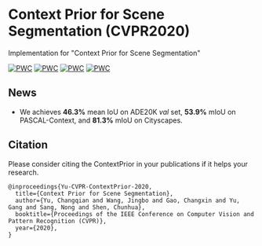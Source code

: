 # Context Prior for Scene Segmentation (CVPR2020)
Implementation for "Context Prior for Scene Segmentation"

[![PWC](https://img.shields.io/endpoint.svg?url=https://paperswithcode.com/badge/context-prior-for-scene-segmentation/semantic-segmentation-on-ade20k)](https://paperswithcode.com/sota/semantic-segmentation-on-ade20k?p=context-prior-for-scene-segmentation)
[![PWC](https://img.shields.io/endpoint.svg?url=https://paperswithcode.com/badge/context-prior-for-scene-segmentation/scene-understanding-on-ade20k-val)](https://paperswithcode.com/sota/scene-understanding-on-ade20k-val?p=context-prior-for-scene-segmentation)
[![PWC](https://img.shields.io/endpoint.svg?url=https://paperswithcode.com/badge/context-prior-for-scene-segmentation/semantic-segmentation-on-pascal-context)](https://paperswithcode.com/sota/semantic-segmentation-on-pascal-context?p=context-prior-for-scene-segmentation)
[![PWC](https://img.shields.io/endpoint.svg?url=https://paperswithcode.com/badge/context-prior-for-scene-segmentation/semantic-segmentation-on-cityscapes)](https://paperswithcode.com/sota/semantic-segmentation-on-cityscapes?p=context-prior-for-scene-segmentation)

## News
- We achieves **46.3%** mean IoU on ADE20K *val* set, **53.9%** mIoU on PASCAL-Context, and **81.3%** mIoU on Cityscapes.


## Citation
Please consider citing the ContextPrior in your publications if it helps your research. 
```
@inproceedings{Yu-CVPR-ContextPrior-2020,
  title={Context Prior for Scene Segmentation},
  author={Yu, Changqian and Wang, Jingbo and Gao, Changxin and Yu, Gang and Sang, Nong and Shen, Chunhua},
  booktitle={Proceedings of the IEEE Conference on Computer Vision and Pattern Recognition (CVPR)},
  year={2020},
}
```
